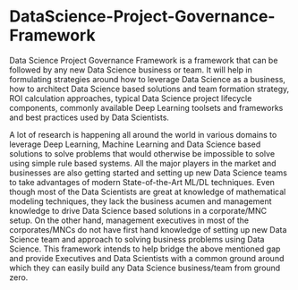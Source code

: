 # DataScience-Project-Governance-Framework
Data Science Project Governance Framework is a framework that can be followed by any new Data Science business or team. It will help in formulating strategies around how to leverage Data Science as a business, how to architect Data Science based solutions and team formation strategy, ROI calculation approaches, typical Data Science project lifecycle components, commonly available Deep Learning toolsets and frameworks and best practices used by Data Scientists.

A lot of research is happening all around the world in various domains to leverage Deep Learning, Machine Learning and Data Science based solutions to solve problems that would otherwise be impossible to solve using simple rule based systems. All the major players in the market and businesses are also getting started and setting up new Data Science teams to take advantages of modern State-of-the-Art ML/DL techniques. Even though most of the Data Scientists are great at knowledge of mathematical modeling techniques, they lack the business acumen and management knowledge to drive Data Science based solutions in a corporate/MNC setup. On the other hand, management executives in most of the corporates/MNCs do not have first hand knowledge of setting up new Data Science team and approach to solving business problems using Data Science. This framework intends to help bridge the above mentioned gap and provide Executives and Data Scientists with a common ground around which they can easily build any Data Science business/team from ground zero.
